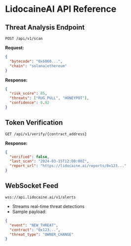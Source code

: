 # LidocaineAI API Reference

## Threat Analysis Endpoint
```http
POST /api/v1/scan
```

**Request:**
```json
{
  "bytecode": "0x6060...",
  "chain": "solana|ethereum"
}
```

**Response:**
```json
{
  "risk_score": 85,
  "threats": ["RUG_PULL", "HONEYPOT"],
  "confidence": 0.92
}
```

## Token Verification
```http
GET /api/v1/verify/{contract_address}
```

**Response:**
```json
{
  "verified": false,
  "last_scan": "2024-03-15T12:00:00Z",
  "report_url": "https://lidocaine.ai/reports/0x123..."
}
```

## WebSocket Feed
```
wss://api.lidocaine.ai/v1/alerts
```
- Streams real-time threat detections
- Sample payload:
```json
{
  "event": "NEW_THREAT",
  "contract": "0x123...",
  "threat_type": "OWNER_CHANGE"
}
```
